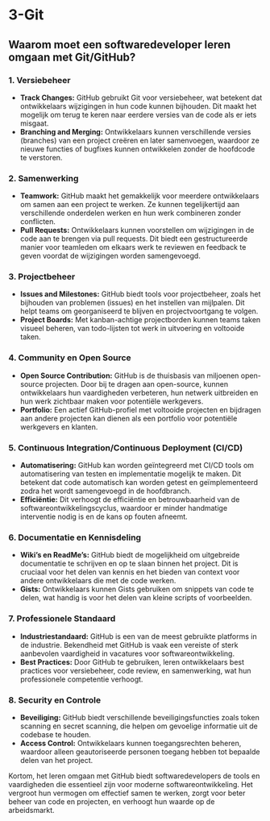 # 3-Git

## Waarom moet een softwaredeveloper leren omgaan met Git/GitHub?

### 1. Versiebeheer

- **Track Changes:** GitHub gebruikt Git voor versiebeheer, wat betekent dat ontwikkelaars wijzigingen in hun code kunnen bijhouden. Dit maakt het mogelijk om terug te keren naar eerdere versies van de code als er iets misgaat.
- **Branching and Merging:** Ontwikkelaars kunnen verschillende versies (branches) van een project creëren en later samenvoegen, waardoor ze nieuwe functies of bugfixes kunnen ontwikkelen zonder de hoofdcode te verstoren.

### 2. Samenwerking

- **Teamwork:** GitHub maakt het gemakkelijk voor meerdere ontwikkelaars om samen aan een project te werken. Ze kunnen tegelijkertijd aan verschillende onderdelen werken en hun werk combineren zonder conflicten.
- **Pull Requests:** Ontwikkelaars kunnen voorstellen om wijzigingen in de code aan te brengen via pull requests. Dit biedt een gestructureerde manier voor teamleden om elkaars werk te reviewen en feedback te geven voordat de wijzigingen worden samengevoegd.

### 3. Projectbeheer

- **Issues and Milestones:** GitHub biedt tools voor projectbeheer, zoals het bijhouden van problemen (issues) en het instellen van mijlpalen. Dit helpt teams om georganiseerd te blijven en projectvoortgang te volgen.
- **Project Boards:** Met kanban-achtige projectborden kunnen teams taken visueel beheren, van todo-lijsten tot werk in uitvoering en voltooide taken.

### 4. Community en Open Source

- **Open Source Contribution:** GitHub is de thuisbasis van miljoenen open-source projecten. Door bij te dragen aan open-source, kunnen ontwikkelaars hun vaardigheden verbeteren, hun netwerk uitbreiden en hun werk zichtbaar maken voor potentiële werkgevers.
- **Portfolio:** Een actief GitHub-profiel met voltooide projecten en bijdragen aan andere projecten kan dienen als een portfolio voor potentiële werkgevers en klanten.

### 5. Continuous Integration/Continuous Deployment (CI/CD)

- **Automatisering:** GitHub kan worden geïntegreerd met CI/CD tools om automatisering van testen en implementatie mogelijk te maken. Dit betekent dat code automatisch kan worden getest en geïmplementeerd zodra het wordt samengevoegd in de hoofdbranch.
- **Efficiëntie:** Dit verhoogt de efficiëntie en betrouwbaarheid van de softwareontwikkelingscyclus, waardoor er minder handmatige interventie nodig is en de kans op fouten afneemt.

### 6. Documentatie en Kennisdeling

- **Wiki’s en ReadMe’s:** GitHub biedt de mogelijkheid om uitgebreide documentatie te schrijven en op te slaan binnen het project. Dit is cruciaal voor het delen van kennis en het bieden van context voor andere ontwikkelaars die met de code werken.
- **Gists:** Ontwikkelaars kunnen Gists gebruiken om snippets van code te delen, wat handig is voor het delen van kleine scripts of voorbeelden.

### 7. Professionele Standaard

- **Industriestandaard:** GitHub is een van de meest gebruikte platforms in de industrie. Bekendheid met GitHub is vaak een vereiste of sterk aanbevolen vaardigheid in vacatures voor softwareontwikkeling.
- **Best Practices:** Door GitHub te gebruiken, leren ontwikkelaars best practices voor versiebeheer, code review, en samenwerking, wat hun professionele competentie verhoogt.

### 8. Security en Controle

- **Beveiliging:** GitHub biedt verschillende beveiligingsfuncties zoals token scanning en secret scanning, die helpen om gevoelige informatie uit de codebase te houden.
- **Access Control:** Ontwikkelaars kunnen toegangsrechten beheren, waardoor alleen geautoriseerde personen toegang hebben tot bepaalde delen van het project.

Kortom, het leren omgaan met GitHub biedt softwaredevelopers de tools en vaardigheden die essentieel zijn voor moderne softwareontwikkeling. Het vergroot hun vermogen om effectief samen te werken, zorgt voor beter beheer van code en projecten, en verhoogt hun waarde op de arbeidsmarkt.
